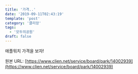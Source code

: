 ```yaml
---
title: '가격..'
date: '2019-09-11T02:43:19'
template: 'post'
category: '클리앙'
tags: 
  - '모두의공원'
draft: false
---
```


애플워치 가격을 보자!

원본 URL: [https://www.clien.net/service/board/park/14002939](https://www.clien.net/service/board/park/14002939)